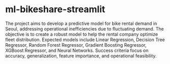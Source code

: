 # ml-bikeshare-streamlit

The project aims to develop a predictive model for bike rental demand in Seoul, addressing operational inefficiencies due to fluctuating demand. The objective is to create a robust model to help the rental company optimize fleet distribution. Expected models include Linear Regression, Decision Tree Regressor, Random Forest Regressor, Gradient Boosting Regressor, XGBoost Regressor, and Neural Networks. Success criteria focus on accuracy, generalization, feature importance, and operational feasibility.
